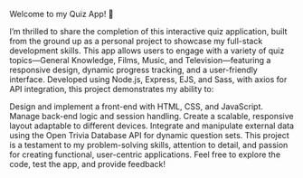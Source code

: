 Welcome to my Quiz App! 🎉

I’m thrilled to share the completion of this interactive quiz application, built from the ground up as a personal project to showcase my full-stack development skills. This app allows users to engage with a variety of quiz topics—General Knowledge, Films, Music, and Television—featuring a responsive design, dynamic progress tracking, and a user-friendly interface. Developed using Node.js, Express, EJS, and Sass, with axios for API integration, this project demonstrates my ability to:

Design and implement a front-end with HTML, CSS, and JavaScript.
Manage back-end logic and session handling.
Create a scalable, responsive layout adaptable to different devices.
Integrate and manipulate external data using the Open Trivia Database API for dynamic question sets.
This project is a testament to my problem-solving skills, attention to detail, and passion for creating functional, user-centric applications. Feel free to explore the code, test the app, and provide feedback!

[Repository]:
https://github.com/josechezuria/my-quizz-app

[Figma Design]:
https://www.figma.com/design/oZY2oCl8mm8FTJskYLV5I6/Quiz-app?node-id=0-1&t=OE8qdb8U4vkuh9pi-1

